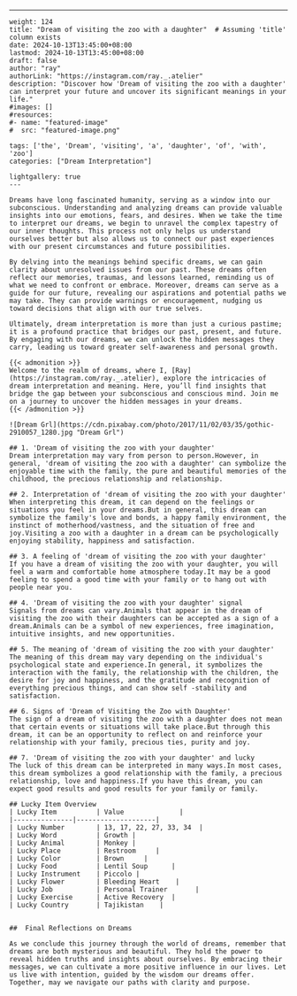 ---
    weight: 124
    title: "Dream of visiting the zoo with a daughter"  # Assuming 'title' column exists
    date: 2024-10-13T13:45:00+08:00
    lastmod: 2024-10-13T13:45:00+08:00
    draft: false
    author: "ray"
    authorLink: "https://instagram.com/ray._.atelier"
    description: "Discover how 'Dream of visiting the zoo with a daughter' can interpret your future and uncover its significant meanings in your life."
    #images: []
    #resources:
    #- name: "featured-image"
    #  src: "featured-image.png"
    
    tags: ['the', 'Dream', 'visiting', 'a', 'daughter', 'of', 'with', 'zoo']
    categories: ["Dream Interpretation"]
    
    lightgallery: true
    ---
    
    Dreams have long fascinated humanity, serving as a window into our subconscious. Understanding and analyzing dreams can provide valuable insights into our emotions, fears, and desires. When we take the time to interpret our dreams, we begin to unravel the complex tapestry of our inner thoughts. This process not only helps us understand ourselves better but also allows us to connect our past experiences with our present circumstances and future possibilities.
    
    By delving into the meanings behind specific dreams, we can gain clarity about unresolved issues from our past. These dreams often reflect our memories, traumas, and lessons learned, reminding us of what we need to confront or embrace. Moreover, dreams can serve as a guide for our future, revealing our aspirations and potential paths we may take. They can provide warnings or encouragement, nudging us toward decisions that align with our true selves.
    
    Ultimately, dream interpretation is more than just a curious pastime; it is a profound practice that bridges our past, present, and future. By engaging with our dreams, we can unlock the hidden messages they carry, leading us toward greater self-awareness and personal growth.
    
    {{< admonition >}}
    Welcome to the realm of dreams, where I, [Ray](https://instagram.com/ray._.atelier), explore the intricacies of dream interpretation and meaning. Here, you’ll find insights that bridge the gap between your subconscious and conscious mind. Join me on a journey to uncover the hidden messages in your dreams.
    {{< /admonition >}}
    
    ![Dream Grl](https://cdn.pixabay.com/photo/2017/11/02/03/35/gothic-2910057_1280.jpg "Dream Grl")
    
    ## 1. 'Dream of visiting the zoo with your daughter'
    Dream interpretation may vary from person to person.However, in general, 'dream of visiting the zoo with a daughter' can symbolize the enjoyable time with the family, the pure and beautiful memories of the childhood, the precious relationship and relationship.
    
    ## 2. Interpretation of 'dream of visiting the zoo with your daughter'
    When interpreting this dream, it can depend on the feelings or situations you feel in your dreams.But in general, this dream can symbolize the family's love and bonds, a happy family environment, the instinct of motherhood/vastness, and the situation of free and joy.Visiting a zoo with a daughter in a dream can be psychologically enjoying stability, happiness and satisfaction.
    
    ## 3. A feeling of 'dream of visiting the zoo with your daughter'
    If you have a dream of visiting the zoo with your daughter, you will feel a warm and comfortable home atmosphere today.It may be a good feeling to spend a good time with your family or to hang out with people near you.
    
    ## 4. 'Dream of visiting the zoo with your daughter' signal
    Signals from dreams can vary.Animals that appear in the dream of visiting the zoo with their daughters can be accepted as a sign of a dream.Animals can be a symbol of new experiences, free imagination, intuitive insights, and new opportunities.
    
    ## 5. The meaning of 'dream of visiting the zoo with your daughter'
    The meaning of this dream may vary depending on the individual's psychological state and experience.In general, it symbolizes the interaction with the family, the relationship with the children, the desire for joy and happiness, and the gratitude and recognition of everything precious things, and can show self -stability and satisfaction.
    
    ## 6. Signs of 'Dream of Visiting the Zoo with Daughter'
    The sign of a dream of visiting the zoo with a daughter does not mean that certain events or situations will take place.But through this dream, it can be an opportunity to reflect on and reinforce your relationship with your family, precious ties, purity and joy.
    
    ## 7. 'Dream of visiting the zoo with your daughter' and lucky
    The luck of this dream can be interpreted in many ways.In most cases, this dream symbolizes a good relationship with the family, a precious relationship, love and happiness.If you have this dream, you can expect good results and good results for your family or family.
    
    ## Lucky Item Overview
    | Lucky Item          | Value              |
    |---------------|--------------------|
    | Lucky Number        | 13, 17, 22, 27, 33, 34  |
    | Lucky Word          | Growth |
    | Lucky Animal        | Monkey |
    | Lucky Place         | Restroom     |
    | Lucky Color         | Brown     |
    | Lucky Food          | Lentil Soup      |
    | Lucky Instrument    | Piccolo |
    | Lucky Flower        | Bleeding Heart    |
    | Lucky Job           | Personal Trainer       |
    | Lucky Exercise      | Active Recovery  |
    | Lucky Country       | Tajikistan    |
    
    
    ##  Final Reflections on Dreams
    
    As we conclude this journey through the world of dreams, remember that dreams are both mysterious and beautiful. They hold the power to reveal hidden truths and insights about ourselves. By embracing their messages, we can cultivate a more positive influence in our lives. Let us live with intention, guided by the wisdom our dreams offer. Together, may we navigate our paths with clarity and purpose.
    
